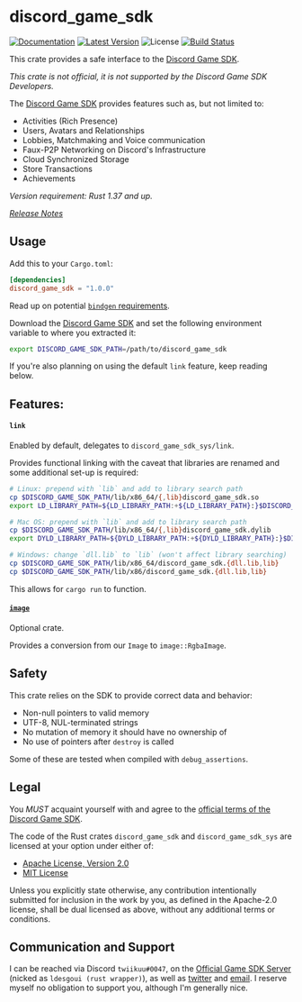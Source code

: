 # discord_game_sdk

[![Documentation](https://img.shields.io/badge/api-rustdoc-blue.svg)](https://docs.rs/discord_game_sdk)
[![Latest Version](https://img.shields.io/crates/v/discord_game_sdk.svg)](https://crates.io/crates/discord_game_sdk)
![License](https://img.shields.io/crates/l/discord_game_sdk)
[![Build Status](https://img.shields.io/github/workflow/status/ldesgoui/discord_game_sdk/Continuous%20Integration)](https://github.com/ldesgoui/discord_game_sdk/actions)

This crate provides a safe interface to the [Discord Game SDK].

*This crate is not official, it is not supported by the Discord Game SDK Developers.*

The [Discord Game SDK] provides features such as, but not limited to:

- Activities (Rich Presence)
- Users, Avatars and Relationships
- Lobbies, Matchmaking and Voice communication
- Faux-P2P Networking on Discord's Infrastructure
- Cloud Synchronized Storage
- Store Transactions
- Achievements

*Version requirement: Rust 1.37 and up.*

*[Release Notes](https://github.com/ldesgoui/discord_game_sdk/releases)*


## Usage

Add this to your `Cargo.toml`:

```toml
[dependencies]
discord_game_sdk = "1.0.0"
```

Read up on potential [`bindgen` requirements].

Download the [Discord Game SDK] and set the following environment variable to where you extracted it:

```sh
export DISCORD_GAME_SDK_PATH=/path/to/discord_game_sdk
```

If you're also planning on using the default `link` feature, keep reading below.


## Features:

#### `link`

Enabled by default, delegates to `discord_game_sdk_sys/link`.

Provides functional linking with the caveat that libraries are renamed and some additional
set-up is required:

```sh
# Linux: prepend with `lib` and add to library search path
cp $DISCORD_GAME_SDK_PATH/lib/x86_64/{,lib}discord_game_sdk.so
export LD_LIBRARY_PATH=${LD_LIBRARY_PATH:+${LD_LIBRARY_PATH}:}$DISCORD_GAME_SDK_PATH/lib/x86_64

# Mac OS: prepend with `lib` and add to library search path
cp $DISCORD_GAME_SDK_PATH/lib/x86_64/{,lib}discord_game_sdk.dylib
export DYLD_LIBRARY_PATH=${DYLD_LIBRARY_PATH:+${DYLD_LIBRARY_PATH}:}$DISCORD_GAME_SDK_PATH/lib/x86_64

# Windows: change `dll.lib` to `lib` (won't affect library searching)
cp $DISCORD_GAME_SDK_PATH/lib/x86_64/discord_game_sdk.{dll.lib,lib}
cp $DISCORD_GAME_SDK_PATH/lib/x86/discord_game_sdk.{dll.lib,lib}
```

This allows for `cargo run` to function.


#### [`image`](https://docs.rs/image)

Optional crate.

Provides a conversion from our `Image` to `image::RgbaImage`.


## Safety

This crate relies on the SDK to provide correct data and behavior:

- Non-null pointers to valid memory
- UTF-8, NUL-terminated strings
- No mutation of memory it should have no ownership of
- No use of pointers after `destroy` is called

Some of these are tested when compiled with `debug_assertions`.


## Legal

You *MUST* acquaint yourself with and agree to the [official terms of the Discord Game SDK].

The code of the Rust crates `discord_game_sdk` and `discord_game_sdk_sys`
are licensed at your option under either of:

* [Apache License, Version 2.0](https://www.apache.org/licenses/LICENSE-2.0)
* [MIT License](https://opensource.org/licenses/MIT)

Unless you explicitly state otherwise, any contribution intentionally
submitted for inclusion in the work by you, as defined in the Apache-2.0
license, shall be dual licensed as above, without any additional terms or
conditions.


## Communication and Support

I can be reached via Discord `twiikuu#0047`, on the [Official Game SDK Server]
(nicked as `ldesgoui (rust wrapper)`), as well as [twitter] and [email].
I reserve myself no obligation to support you, although I'm generally nice.


[Discord Game SDK]: https://discordapp.com/developers/docs/game-sdk/sdk-starter-guide
[Official Game SDK Server]: https://discord.gg/discord-gamesdk
[`bindgen` requirements]: https://rust-lang.github.io/rust-bindgen/requirements.html
[email]: mailto:ldesgoui@ldesgoui.xyz
[official terms of the Discord Game SDK]: https://discordapp.com/developers/docs/legal
[twitter]: https://twitter.com/ldesgoui

